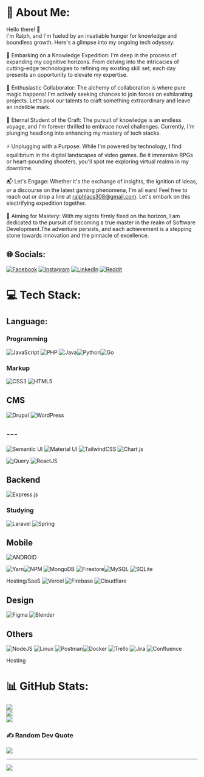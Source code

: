 # 💫 About Me:
Hello there! 👋 <br>I'm Ralph, and I'm fueled by an insatiable hunger for knowledge and boundless growth. Here's a glimpse into my ongoing tech odyssey:<br><br>🚀 Embarking on a Knowledge Expedition: I'm deep in the process of expanding my cognitive horizons. From delving into the intricacies of cutting-edge technologies to refining my existing skill set, each day presents an opportunity to elevate my expertise.<br><br>🤝 Enthusiastic Collaborator: The alchemy of collaboration is where pure magic happens! I'm actively seeking chances to join forces on exhilarating projects. Let's pool our talents to craft something extraordinary and leave an indelible mark.<br><br>🌱 Eternal Student of the Craft: The pursuit of knowledge is an endless voyage, and I'm forever thrilled to embrace novel challenges. Currently, I'm plunging headlong into enhancing my mastery of tech stacks.<br><br>⚡ Unplugging with a Purpose: While I'm powered by technology, I find equilibrium in the digital landscapes of video games. Be it immersive RPGs or heart-pounding shooters, you'll spot me exploring virtual realms in my downtime.<br><br>📬 Let's Engage: Whether it's the exchange of insights, the ignition of ideas, or a discourse on the latest gaming phenomena, I'm all ears! Feel free to reach out or drop a line at ralphlacs308@gmail.com. Let's embark on this electrifying expedition together.<br><br>🎯 Aiming for Mastery: With my sights firmly fixed on the horizon, I am dedicated to the pursuit of becoming a true master in the realm of Software Development.The adventure persists, and each achievement is a stepping stone towards innovation and the pinnacle of excellence.


## 🌐 Socials:
[![Facebook](https://img.shields.io/badge/Facebook-%231877F2.svg?logo=Facebook&logoColor=white)](https://facebook.com/ralphscl) [![Instagram](https://img.shields.io/badge/Instagram-%23E4405F.svg?logo=Instagram&logoColor=white)](https://instagram.com/rlphspncrl) [![LinkedIn](https://img.shields.io/badge/LinkedIn-%230077B5.svg?logo=linkedin&logoColor=white)](https://linkedin.com/in/ralphscl) [![Reddit](https://img.shields.io/badge/Reddit-%23FF4500.svg?logo=Reddit&logoColor=white)](https://reddit.com/user/ralphlacs) 

# 💻 Tech Stack:

## Language:
### Programming
![JavaScript](https://img.shields.io/badge/javascript-%23323330.svg?style=for-thebadge&logo=javascript&logoColor=%23F7DF1E) ![PHP](https://img.shields.io/badge/php-%23777BB4.svg?style=for-the-badge&logo=php&logoColor=white) ![Java](https://img.shields.io/badge/java-%23ED8B00.svg?style=for-the-badge&logo=java&logoColor=white)![Python](https://img.shields.io/badge/python-3670A0?style=for-the-badge&logo=python&logoColor=ffdd54)![Go](https://img.shields.io/badge/go-%2300ADD8.svg?style=for-the-badge&logo=go&logoColor=white)

### Markup
![CSS3](https://img.shields.io/badge/css3-%231572B6.svg?style=for-the-badge&logo=css3&logoColor=white) ![HTML5](https://img.shields.io/badge/html5-%23E34F26.svg?style=for-the-badge&logo=html5&logoColor=white) 

## CMS
![Drupal](https://img.shields.io/badge/drupal-%230678BE.svg?style=for-the-badge&logo=drupal&logoColor=white) ![WordPress](https://img.shields.io/badge/WordPress-%23117AC9.svg?style=for-the-badge&logo=WordPress&logoColor=white)

## ---
![Semantic UI](https://img.shields.io/badge/Semantic%20UI%20React-%2335BDB2.svg?style=for-the-badge&logo=SemanticUIReact&logoColor=white) ![Material UI](https://img.shields.io/badge/MUI-%230081CB.svg?style=for-the-badge&logo=material-ui&logoColor=white) ![TailwindCSS](https://img.shields.io/badge/tailwindcss-%2338B2AC.svg?style=for-the-badge&logo=tailwind-css&logoColor=white) ![Chart.js](https://img.shields.io/badge/chart.js-F5788D.svg?style=for-the-badge&logo=chart.js&logoColor=white)


![jQuery](https://img.shields.io/badge/jquery-%230769AD.svg?style=for-the-badge&logo=jquery&logoColor=white) ![ReactJS](https://img.shields.io/badge/react-%2320232a.svg?style=for-the-badge&logo=react&logoColor=%2361DAFB)

## Backend
![Express.js](https://img.shields.io/badge/express.js-%23404d59.svg?style=for-the-badge&logo=express&logoColor=%2361DAFB)

### Studying
![Laravel](https://img.shields.io/badge/laravel-%23FF2D20.svg?style=for-the-badge&logo=laravel&logoColor=white) ![Spring](https://img.shields.io/badge/spring-%236DB33F.svg?style=for-the-badge&logo=spring&logoColor=white)

## Mobile
![ANDROID](https://img.shields.io/badge/android-%2320232a.svg?style=for-the-badge&logo=android&logoColor=%a4c639)

![Yarn](https://img.shields.io/badge/yarn-%232C8EBB.svg?style=for-the-badge&logo=yarn&logoColor=white)![NPM](https://img.shields.io/badge/NPM-%23000000.svg?style=for-the-badge&logo=npm&logoColor=white) 
![MongoDB](https://img.shields.io/badge/MongoDB-%234ea94b.svg?style=for-the-badge&logo=mongodb&logoColor=white) ![Firestore](https://img.shields.io/badge/firebase-%23039BE5.svg?style=for-the-badge&logo=firebase)![MySQL](https://img.shields.io/badge/mysql-%2300f.svg?style=for-the-badge&logo=mysql&logoColor=white) ![SQLite](https://img.shields.io/badge/sqlite-%2307405e.svg?style=for-the-badge&logo=sqlite&logoColor=white)


Hosting/SaaS
![Vercel](https://img.shields.io/badge/vercel-%23000000.svg?style=for-the-badge&logo=vercel&logoColor=white) ![Firebase](https://img.shields.io/badge/firebase-%23039BE5.svg?style=for-the-badge&logo=firebase) ![Cloudflare](https://img.shields.io/badge/Cloudflare-F38020?style=for-the-badge&logo=Cloudflare&logoColor=white)

## Design
![Figma](https://img.shields.io/badge/figma-%23F24E1E.svg?style=for-the-badge&logo=figma&logoColor=white) ![Blender](https://img.shields.io/badge/blender-%23F5792A.svg?style=for-the-badge&logo=blender&logoColor=white) 

## Others 
![NodeJS](https://img.shields.io/badge/node.js-6DA55F?style=for-the-badge&logo=node.js&logoColor=white) ![Linux](https://img.shields.io/badge/Linux-FCC624?style=for-the-badge&logo=linux&logoColor=black) ![Postman](https://img.shields.io/badge/Postman-FF6C37?style=for-the-badge&logo=postman&logoColor=white)![Docker](https://img.shields.io/badge/docker-%230db7ed.svg?style=for-the-badge&logo=docker&logoColor=white)	![Trello](https://img.shields.io/badge/Trello-%23026AA7.svg?style=for-the-badge&logo=Trello&logoColor=white) ![Jira](https://img.shields.io/badge/jira-%230A0FFF.svg?style=for-the-badge&logo=jira&logoColor=white) ![Confluence](https://img.shields.io/badge/confluence-%23172BF4.svg?style=for-the-badge&logo=confluence&logoColor=white) 

Hosting

# 📊 GitHub Stats:
![](https://github-readme-stats.vercel.app/api?username=ralphscl&theme=tokyonight&hide_border=false&include_all_commits=true&count_private=true)<br/>
![](https://github-readme-streak-stats.herokuapp.com/?user=ralphscl&theme=tokyonight&hide_border=false)<br/>
![](https://github-readme-stats.vercel.app/api/top-langs/?username=ralphscl&theme=tokyonight&hide_border=false&include_all_commits=true&count_private=true&layout=compact)

### ✍️ Random Dev Quote
![](https://quotes-github-readme.vercel.app/api?type=horizontal&theme=tokyonight)

---
[![](https://visitcount.itsvg.in/api?id=ralphscl&icon=1&color=0)](https://visitcount.itsvg.in)

<!-- Proudly created with GPRM ( https://gprm.itsvg.in ) -->
